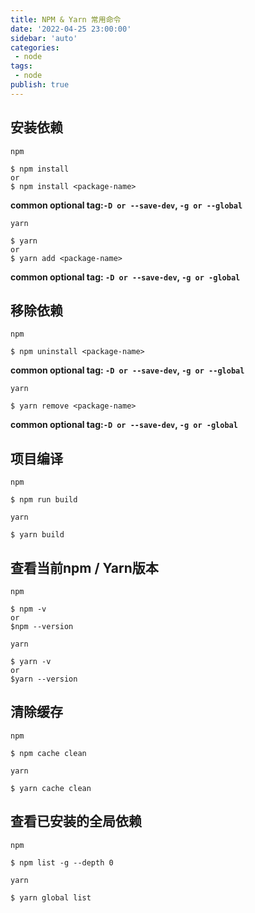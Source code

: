 ```yaml
---
title: NPM & Yarn 常用命令
date: '2022-04-25 23:00:00'
sidebar: 'auto'
categories:
 - node
tags:
 - node
publish: true
---
```


## 安装依赖

`npm`

```
$ npm install
or
$ npm install <package-name>
```

**common optional tag:`-D or --save-dev`, `-g or --global`**

`yarn`

```
$ yarn
or
$ yarn add <package-name>
```

**common optional tag: `-D or --save-dev`, `-g or -global`**

## 移除依赖

`npm`

```
$ npm uninstall <package-name>
```

**common optional tag: `-D or --save-dev`, `-g or --global`**

`yarn`

```
$ yarn remove <package-name>
```

**common optional tag:`-D or --save-dev`, `-g or -global`**

## 项目编译

`npm`

```
$ npm run build
```

`yarn`
```
$ yarn build
```

## 查看当前npm / Yarn版本

`npm`

```
$ npm -v
or
$npm --version
```

`yarn`

```
$ yarn -v
or
$yarn --version
```

## 清除缓存

`npm`

```
$ npm cache clean
```

`yarn`

```
$ yarn cache clean
```


## 查看已安装的全局依赖

`npm`

```
$ npm list -g --depth 0
```

`yarn`

```
$ yarn global list
```
